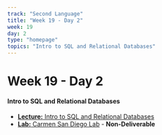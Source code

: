 ```yaml
---
track: "Second Language"
title: "Week 19 - Day 2"
week: 19
day: 2
type: "homepage"
topics: "Intro to SQL and Relational Databases"
---
```



# Week 19 - Day 2

#### Intro to SQL and Relational Databases

- [**Lecture:** Intro to SQL and Relational Databases](/second-language/week-19/day-2/lecture-materials/intro-to-sql-and-relational-databases/)
- [**Lab:** Carmen San Diego Lab](/second-language/week-19/day-2/labs/carmen-san-diego-lab/) - **Non-Deliverable**